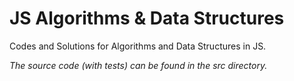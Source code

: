 # JS Algorithms & Data Structures

Codes and Solutions for Algorithms and Data Structures in JS.

*The source code (with tests) can be found in the src directory.*
